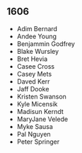 ## 1606

- Adim Bernard
- Andee Young
- Benjammin Godfrey
- Blake Wursley
- Bret Hevia
- Casee Cross
- Casey Mets
- Daved Kerr
- Jaff Dooke
- Kristen Swanson
- Kyle Micensik
- Madisun Kerndt
- MaryJane Velede
- Myke Sausa
- Pal Nguyen
- Peter Springer
